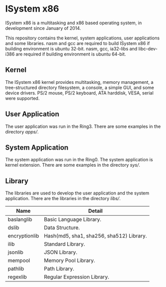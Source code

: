 ISystem x86
===========
ISystem x86 is a multitasking and x86 based operating system, in development since January of 2014.

This repository contains the kernel, system applications, user applications and some libraries. nasm and gcc are required to build ISystem x86 if building environment is ubuntu 32-bit. nasm, gcc, ia32-libs and libc-dev-i386 are required if building environment is ubuntu 64-bit.

## Kernel ##
The ISystem x86 kernel provides multitasking, memory management, a tree-structured directory filesystem, a console, a simple GUI, and some device drivers. PS/2 mouse, PS/2 keyboard, ATA harddisk, VESA, serial were supported.

## User Application ##
The user application was run in the Ring3. There are some examples in the directory *apps/*.

## System Application ##
The system application was run in the Ring0. The system application is kernel extension. There are some examples in the directory *sys/*.

## Library ##
The libraries are used to develop the user application and the system application. There are the libraries in the directory *libs/*.

|Name                |Detail                                   |
|--------------------|-----------------------------------------|
|baslanglib          |Basic Language Library.                  |
|dslib               |Data Structure.                          |
|encryptionlib       |Hash(md5, sha1, sha256, sha512) Library. |
|ilib                |Standard Library.                        |
|jsonlib             |JSON Library.                            |
|mempool             |Memory Pool Library.                     |
|pathlib             |Path Library.                            |
|regexlib            |Regular Expression Library.              |
